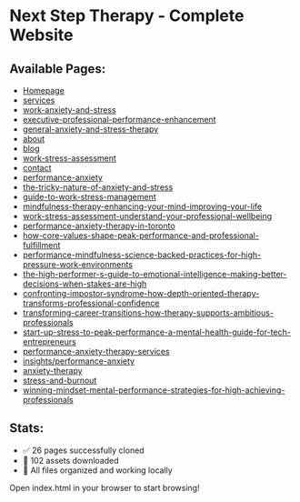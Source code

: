 # Next Step Therapy - Complete Website

## Available Pages:
- [Homepage](./index.html)
- [services](./services.html)
- [work-anxiety-and-stress](./work-anxiety-and-stress.html)
- [executive-professional-performance-enhancement](./executive-professional-performance-enhancement.html)
- [general-anxiety-and-stress-therapy](./general-anxiety-and-stress-therapy.html)
- [about](./about.html)
- [blog](./blog.html)
- [work-stress-assessment](./work-stress-assessment.html)
- [contact](./contact.html)
- [performance-anxiety](./performance-anxiety.html)
- [the-tricky-nature-of-anxiety-and-stress](./the-tricky-nature-of-anxiety-and-stress.html)
- [guide-to-work-stress-management](./guide-to-work-stress-management.html)
- [mindfulness-therapy-enhancing-your-mind-improving-your-life](./mindfulness-therapy-enhancing-your-mind-improving-your-life.html)
- [work-stress-assessment-understand-your-professional-wellbeing](./work-stress-assessment-understand-your-professional-wellbeing.html)
- [performance-anxiety-therapy-in-toronto](./performance-anxiety-therapy-in-toronto.html)
- [how-core-values-shape-peak-performance-and-professional-fulfillment](./how-core-values-shape-peak-performance-and-professional-fulfillment.html)
- [performance-mindfulness-science-backed-practices-for-high-pressure-work-environments](./performance-mindfulness-science-backed-practices-for-high-pressure-work-environments.html)
- [the-high-performer-s-guide-to-emotional-intelligence-making-better-decisions-when-stakes-are-high](./the-high-performer-s-guide-to-emotional-intelligence-making-better-decisions-when-stakes-are-high.html)
- [confronting-impostor-syndrome-how-depth-oriented-therapy-transforms-professional-confidence](./confronting-impostor-syndrome-how-depth-oriented-therapy-transforms-professional-confidence.html)
- [transforming-career-transitions-how-therapy-supports-ambitious-professionals](./transforming-career-transitions-how-therapy-supports-ambitious-professionals.html)
- [start-up-stress-to-peak-performance-a-mental-health-guide-for-tech-entrepreneurs](./start-up-stress-to-peak-performance-a-mental-health-guide-for-tech-entrepreneurs.html)
- [performance-anxiety-therapy-services](./performance-anxiety-therapy-services.html)
- [insights/performance-anxiety](./insights_performance-anxiety.html)
- [anxiety-therapy](./anxiety-therapy.html)
- [stress-and-burnout](./stress-and-burnout.html)
- [winning-mindset-mental-performance-strategies-for-high-achieving-professionals](./winning-mindset-mental-performance-strategies-for-high-achieving-professionals.html)

## Stats:
- ✅ 26 pages successfully cloned
- 🎨 102 assets downloaded
- 📁 All files organized and working locally

Open index.html in your browser to start browsing!
